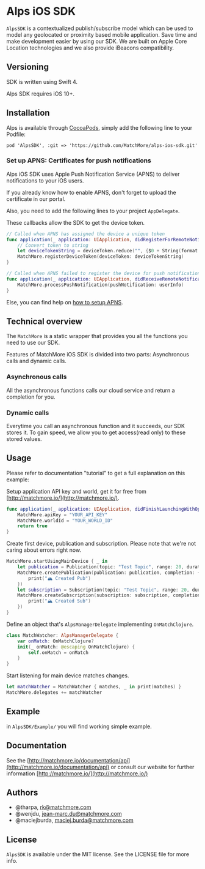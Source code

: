 # Alps iOS SDK

`AlpsSDK` is a contextualized publish/subscribe model which can be used to model any geolocated or proximity based mobile application. Save time and make development easier by using our SDK. We are built on Apple Core Location technologies and we also provide iBeacons compatibility.

## Versioning

SDK is written using Swift 4.

Alps SDK requires iOS 10+.

## Installation

Alps is available through [CocoaPods](http://cocoapods.org), simply add the following
line to your Podfile:

    pod 'AlpsSDK', :git => 'https://github.com/MatchMore/alps-ios-sdk.git'

### Set up APNS: Certificates for push notifications

Alps iOS SDK uses Apple Push Notification Service (APNS) to deliver notifications to your iOS users.

If you already know how to enable APNS, don't forget to upload the certificate in our portal.

Also, you need to add the following lines to your project `AppDelegate`.

These callbacks allow the SDK to get the device token.

```swift
// Called when APNS has assigned the device a unique token
func application(_ application: UIApplication, didRegisterForRemoteNotificationsWithDeviceToken deviceToken: Data) {
    // Convert token to string
    let deviceTokenString = deviceToken.reduce("", {$0 + String(format: "%02X", $1)})
    MatchMore.registerDeviceToken(deviceToken: deviceTokenString)
}

// Called when APNS failed to register the device for push notifications
func application(_ application: UIApplication, didReceiveRemoteNotification userInfo: [AnyHashable : Any]) {
    MatchMore.processPushNotification(pushNotification: userInfo)
}
```

Else, you can find help on [how to setup APNS](https://github.com/matchmore/alps-ios-sdk/blob/master/ApnsSetup.md).

## Technical overview

The `MatchMore` is a static wrapper that provides you all the functions you need to use our SDK.

Features of MatchMore iOS SDK is divided into two parts: Asynchronous calls and dynamic calls.

### Asynchronous calls

All the asynchronous functions calls our cloud service and return a completion for you.

### Dynamic calls

Everytime you call an asynchronous function and it succeeds, our SDK stores it. To gain speed, we allow you to get access(read only) to these stored values.

## Usage

Please refer to documentation "tutorial" to get a full explanation on this example:

Setup application API key and world, get it for free from [http://matchmore.io/](http://matchmore.io/).
```swift
func application(_ application: UIApplication, didFinishLaunchingWithOptions launchOptions: [UIApplicationLaunchOptionsKey: Any]?) -> Bool {
    MatchMore.apiKey = "YOUR_API_KEY"
    MatchMore.worldId = "YOUR_WORLD_ID"
    return true
}
```

Create first device, publication and subscription. Please note that we're not caring about errors right now.
```swift
MatchMore.startUsingMainDevice { _ in
    let publication = Publication(topic: "Test Topic", range: 20, duration: 100, properties: ["test": "true"])
    MatchMore.createPublication(publication: publication, completion: { _ in
        print("🏔 Created Pub")
    })                    
    let subscription = Subscription(topic: "Test Topic", range: 20, duration: 100, selector: "test = 'true'")
    MatchMore.createSubscription(subscription: subscription, completion: { _ in
        print("🏔 Created Sub")
    })
}
```

Define an object that's `AlpsManagerDelegate` implementing `OnMatchClojure`.
```swift
class MatchWatcher: AlpsManagerDelegate {
    var onMatch: OnMatchClojure?
    init(_ onMatch: @escaping OnMatchClojure) {
        self.onMatch = onMatch
    }
}
```

Start listening for main device matches changes.
```swift
let matchWatcher = MatchWatcher { matches, _ in print(matches) }
MatchMore.delegates += matchWatcher
```

## Example

in `AlpsSDK/Example/` you will find working simple example.

## Documentation

See the [http://matchmore.io/documentation/api](http://matchmore.io/documentation/api) or consult our website for further information [http://matchmore.io/](http://matchmore.io/)

## Authors

- @tharpa, rk@matchmore.com
- @wenjdu, jean-marc.du@matchmore.com
- @maciejburda, maciej.burda@matchmore.com


## License

`AlpsSDK` is available under the MIT license. See the LICENSE file for more info.
